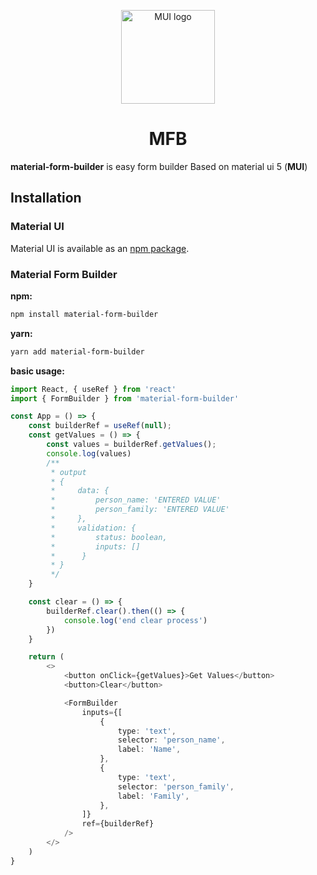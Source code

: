 <!-- markdownlint-disable-next-line -->
<p align="center">
  <a href="https://mui.com/" rel="noopener" target="_blank">
  <img width="150" src="https://raw.githubusercontent.com/mui/material-ui/master/docs/public/static/logo.svg" alt="MUI logo"></a>
</p>
<h1 align="center">MFB</h1>

**material-form-builder** is easy form builder Based on material ui 5 (**MUI**)

## Installation

### Material UI

Material UI is available as an [npm package](https://www.npmjs.com/package/@mui/material).

### Material Form Builder

**npm:**

```sh
npm install material-form-builder
```

**yarn:**

```sh
yarn add material-form-builder
```

**basic usage:**

```ts
import React, { useRef } from 'react'
import { FormBuilder } from 'material-form-builder'

const App = () => {
    const builderRef = useRef(null);
    const getValues = () => {
        const values = builderRef.getValues();
        console.log(values)
        /**
         * output 
         * {
         *     data: {
         *         person_name: 'ENTERED VALUE'
         *         person_family: 'ENTERED VALUE'
         *     },
         *     validation: {
         *         status: boolean,
         *         inputs: []
         *      }
         * }
         */
    }

    const clear = () => {
        builderRef.clear().then(() => {
            console.log('end clear process')
        })
    }

    return (
        <>
            <button onClick={getValues}>Get Values</button>
            <button>Clear</button>

            <FormBuilder
                inputs={[
                    {
                        type: 'text',
                        selector: 'person_name',
                        label: 'Name',
                    },
                    {
                        type: 'text',
                        selector: 'person_family',
                        label: 'Family',
                    },
                ]}
                ref={builderRef}
            />
        </>
    )
}
```
